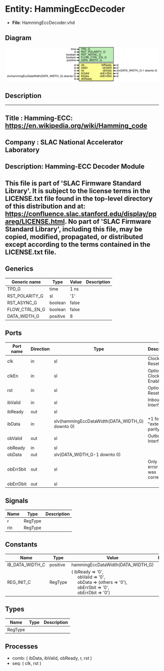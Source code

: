# Entity: HammingEccDecoder

- **File**: HammingEccDecoder.vhd
## Diagram

![Diagram](HammingEccDecoder.svg "Diagram")
## Description

-----------------------------------------------------------------------------
 Title      : Hamming-ECC: https://en.wikipedia.org/wiki/Hamming_code
-----------------------------------------------------------------------------
 Company    : SLAC National Accelerator Laboratory
-----------------------------------------------------------------------------
 Description: Hamming-ECC Decoder Module
-----------------------------------------------------------------------------
 This file is part of 'SLAC Firmware Standard Library'.
 It is subject to the license terms in the LICENSE.txt file found in the
 top-level directory of this distribution and at:
    https://confluence.slac.stanford.edu/display/ppareg/LICENSE.html.
 No part of 'SLAC Firmware Standard Library', including this file,
 may be copied, modified, propagated, or distributed except according to
 the terms contained in the LICENSE.txt file.
-----------------------------------------------------------------------------
## Generics

| Generic name   | Type     | Value | Description |
| -------------- | -------- | ----- | ----------- |
| TPD_G          | time     | 1 ns  |             |
| RST_POLARITY_G | sl       | '1'   |             |
| RST_ASYNC_G    | boolean  | false |             |
| FLOW_CTRL_EN_G | boolean  | false |             |
| DATA_WIDTH_G   | positive | 8     |             |
## Ports

| Port name | Direction | Type                                            | Description                          |
| --------- | --------- | ----------------------------------------------- | ------------------------------------ |
| clk       | in        | sl                                              | Clock and Reset                      |
| clkEn     | in        | sl                                              |  Optional Clock Enable               |
| rst       | in        | sl                                              |  Optional Reset                      |
| ibValid   | in        | sl                                              | Inbound Interface                    |
| ibReady   | out       | sl                                              |                                      |
| ibData    | in        | slv(hammingEccDataWidth(DATA_WIDTH_G) downto 0) |  +1 for the "extended parity bit"    |
| obValid   | out       | sl                                              | Outbound Interface                   |
| obReady   | in        | sl                                              |                                      |
| obData    | out       | slv(DATA_WIDTH_G-1 downto 0)                    |                                      |
| obErrSbit | out       | sl                                              |  Only 1 bit error that was corrected |
| obErrDbit | out       | sl                                              |                                      |
## Signals

| Name | Type    | Description |
| ---- | ------- | ----------- |
| r    | RegType |             |
| rin  | RegType |             |
## Constants

| Name            | Type     | Value                                                                                                                                                                                                                                                                                  | Description |
| --------------- | -------- | -------------------------------------------------------------------------------------------------------------------------------------------------------------------------------------------------------------------------------------------------------------------------------------- | ----------- |
| IB_DATA_WIDTH_C | positive |  hammingEccDataWidth(DATA_WIDTH_G)                                                                                                                                                                                                                                                     |             |
| REG_INIT_C      | RegType  |  (       ibReady   => '0',<br><span style="padding-left:20px">       obValid   => '0',<br><span style="padding-left:20px">       obData    => (others => '0'),<br><span style="padding-left:20px">       obErrSbit => '0',<br><span style="padding-left:20px">       obErrDbit => '0') |             |
## Types

| Name    | Type | Description |
| ------- | ---- | ----------- |
| RegType |      |             |
## Processes
- comb: ( ibData, ibValid, obReady, r, rst )
- seq: ( clk, rst )
